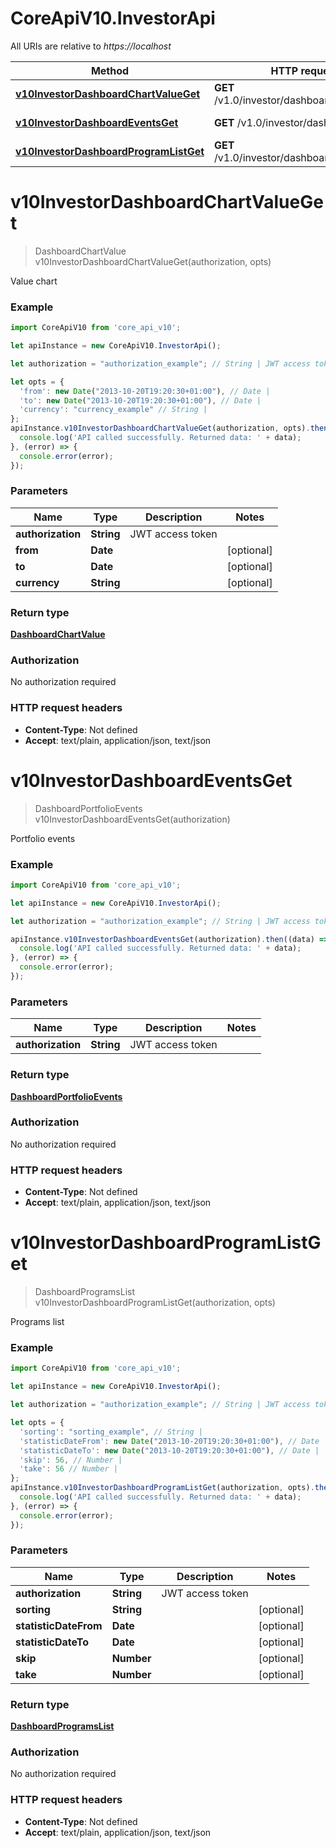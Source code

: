 # CoreApiV10.InvestorApi

All URIs are relative to *https://localhost*

Method | HTTP request | Description
------------- | ------------- | -------------
[**v10InvestorDashboardChartValueGet**](InvestorApi.md#v10InvestorDashboardChartValueGet) | **GET** /v1.0/investor/dashboard/chart/value | Value chart
[**v10InvestorDashboardEventsGet**](InvestorApi.md#v10InvestorDashboardEventsGet) | **GET** /v1.0/investor/dashboard/events | Portfolio events
[**v10InvestorDashboardProgramListGet**](InvestorApi.md#v10InvestorDashboardProgramListGet) | **GET** /v1.0/investor/dashboard/program/list | Programs list


<a name="v10InvestorDashboardChartValueGet"></a>
# **v10InvestorDashboardChartValueGet**
> DashboardChartValue v10InvestorDashboardChartValueGet(authorization, opts)

Value chart

### Example
```javascript
import CoreApiV10 from 'core_api_v10';

let apiInstance = new CoreApiV10.InvestorApi();

let authorization = "authorization_example"; // String | JWT access token

let opts = { 
  'from': new Date("2013-10-20T19:20:30+01:00"), // Date | 
  'to': new Date("2013-10-20T19:20:30+01:00"), // Date | 
  'currency': "currency_example" // String | 
};
apiInstance.v10InvestorDashboardChartValueGet(authorization, opts).then((data) => {
  console.log('API called successfully. Returned data: ' + data);
}, (error) => {
  console.error(error);
});

```

### Parameters

Name | Type | Description  | Notes
------------- | ------------- | ------------- | -------------
 **authorization** | **String**| JWT access token | 
 **from** | **Date**|  | [optional] 
 **to** | **Date**|  | [optional] 
 **currency** | **String**|  | [optional] 

### Return type

[**DashboardChartValue**](DashboardChartValue.md)

### Authorization

No authorization required

### HTTP request headers

 - **Content-Type**: Not defined
 - **Accept**: text/plain, application/json, text/json

<a name="v10InvestorDashboardEventsGet"></a>
# **v10InvestorDashboardEventsGet**
> DashboardPortfolioEvents v10InvestorDashboardEventsGet(authorization)

Portfolio events

### Example
```javascript
import CoreApiV10 from 'core_api_v10';

let apiInstance = new CoreApiV10.InvestorApi();

let authorization = "authorization_example"; // String | JWT access token

apiInstance.v10InvestorDashboardEventsGet(authorization).then((data) => {
  console.log('API called successfully. Returned data: ' + data);
}, (error) => {
  console.error(error);
});

```

### Parameters

Name | Type | Description  | Notes
------------- | ------------- | ------------- | -------------
 **authorization** | **String**| JWT access token | 

### Return type

[**DashboardPortfolioEvents**](DashboardPortfolioEvents.md)

### Authorization

No authorization required

### HTTP request headers

 - **Content-Type**: Not defined
 - **Accept**: text/plain, application/json, text/json

<a name="v10InvestorDashboardProgramListGet"></a>
# **v10InvestorDashboardProgramListGet**
> DashboardProgramsList v10InvestorDashboardProgramListGet(authorization, opts)

Programs list

### Example
```javascript
import CoreApiV10 from 'core_api_v10';

let apiInstance = new CoreApiV10.InvestorApi();

let authorization = "authorization_example"; // String | JWT access token

let opts = { 
  'sorting': "sorting_example", // String | 
  'statisticDateFrom': new Date("2013-10-20T19:20:30+01:00"), // Date | 
  'statisticDateTo': new Date("2013-10-20T19:20:30+01:00"), // Date | 
  'skip': 56, // Number | 
  'take': 56 // Number | 
};
apiInstance.v10InvestorDashboardProgramListGet(authorization, opts).then((data) => {
  console.log('API called successfully. Returned data: ' + data);
}, (error) => {
  console.error(error);
});

```

### Parameters

Name | Type | Description  | Notes
------------- | ------------- | ------------- | -------------
 **authorization** | **String**| JWT access token | 
 **sorting** | **String**|  | [optional] 
 **statisticDateFrom** | **Date**|  | [optional] 
 **statisticDateTo** | **Date**|  | [optional] 
 **skip** | **Number**|  | [optional] 
 **take** | **Number**|  | [optional] 

### Return type

[**DashboardProgramsList**](DashboardProgramsList.md)

### Authorization

No authorization required

### HTTP request headers

 - **Content-Type**: Not defined
 - **Accept**: text/plain, application/json, text/json

